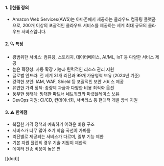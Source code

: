 #### 1. 📌한줄 정의

- Amazon Web Services(AWS)는 아마존에서 제공하는 클라우드 컴퓨팅 플랫폼으로, 200개 이상의 포괄적인 클라우드 서비스를 제공하는 세계 최대 규모의 클라우드 서비스입니다.

#### 2. 🔍 특징

- 광범위한 서비스: 컴퓨팅, 스토리지, 데이터베이스, AI/ML, IoT 등 다양한 서비스 제공
- 높은 확장성: 자동 확장 기능과 탄력적인 리소스 관리 지원
- 글로벌 인프라: 전 세계 31개 리전과 99개 가용영역 보유 (2024년 기준)
- 강력한 보안: IAM, WAF, Shield 등 포괄적인 보안 서비스 제공
- 유연한 가격 정책: 종량제 과금과 다양한 비용 최적화 옵션
- 풍부한 생태계: 방대한 파트너 네트워크와 마켓플레이스 보유
- DevOps 지원: CI/CD, 컨테이너화, 서버리스 등 현대적 개발 방식 지원

#### 3. ⚠️ 한계점

- 복잡한 가격 정책과 예측하기 어려운 비용 구조
- 서비스가 너무 많아 초기 학습 곡선이 가파름
- 리전별로 제공되는 서비스가 다르며, 일부 기능 제한
- 기본 지원 플랜의 경우 기술 지원이 제한적
- 데이터 전송 비용이 높은 편

[[ddd]]
